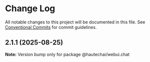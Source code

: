 # Change Log

All notable changes to this project will be documented in this file.
See [Conventional Commits](https://conventionalcommits.org) for commit guidelines.

## 2.1.1 (2025-08-25)

**Note:** Version bump only for package @hautechai/webui.chat
